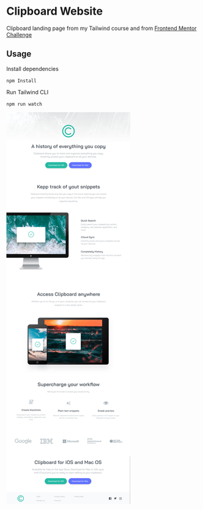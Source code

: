 # Clipboard Website

Clipboard landing page from my Tailwind course and from [Frontend Mentor Challenge](https://www.frontendmentor.io/challenges/clipboard-landing-page-5cc9bccd6c4c91111378ecb9)

## Usage

Install dependencies

```
npm Install
```

Run Tailwind CLI

```
npm run watch
```

![Alt text](../../assets/clipboard/images/clipboard.png)
